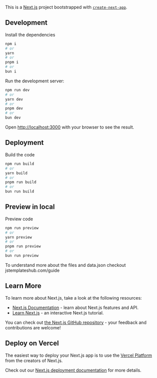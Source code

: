 This is a [Next.js](https://nextjs.org) project bootstrapped with [`create-next-app`](https://nextjs.org/docs/app/api-reference/cli/create-next-app).
 
## Development

Install the dependencies
```bash
npm i
# or
yarn
# or
pnpm i
# or
bun i
```

Run the development server:

```bash
npm run dev
# or
yarn dev
# or
pnpm dev
# or
bun dev
```

Open [http://localhost:3000](http://localhost:3000) with your browser to see the result.


## Deployment

Build the code
```bash
npm run build
# or
yarn build
# or
pnpm run build
# or
bun run build
```

## Preview in local
Preview code
```bash
npm run preview
# or
yarn preview
# or
pnpm run preview
# or
bun run preview
```

To understand more about the files and data.json checkout jstemplateshub.com/guide

## Learn More

To learn more about Next.js, take a look at the following resources:

- [Next.js Documentation](https://nextjs.org/guide) - learn about Next.js features and API.
- [Learn Next.js](https://nextjs.org/learn) - an interactive Next.js tutorial.

You can check out [the Next.js GitHub repository](https://github.com/vercel/next.js) - your feedback and contributions are welcome!

## Deploy on Vercel

The easiest way to deploy your Next.js app is to use the [Vercel Platform](https://vercel.com/new?utm_medium=default-template&filter=next.js&utm_source=create-next-app&utm_campaign=create-next-app-readme) from the creators of Next.js.

Check out our [Next.js deployment documentation](https://nextjs.org/docs/app/building-your-application/deploying) for more details.
